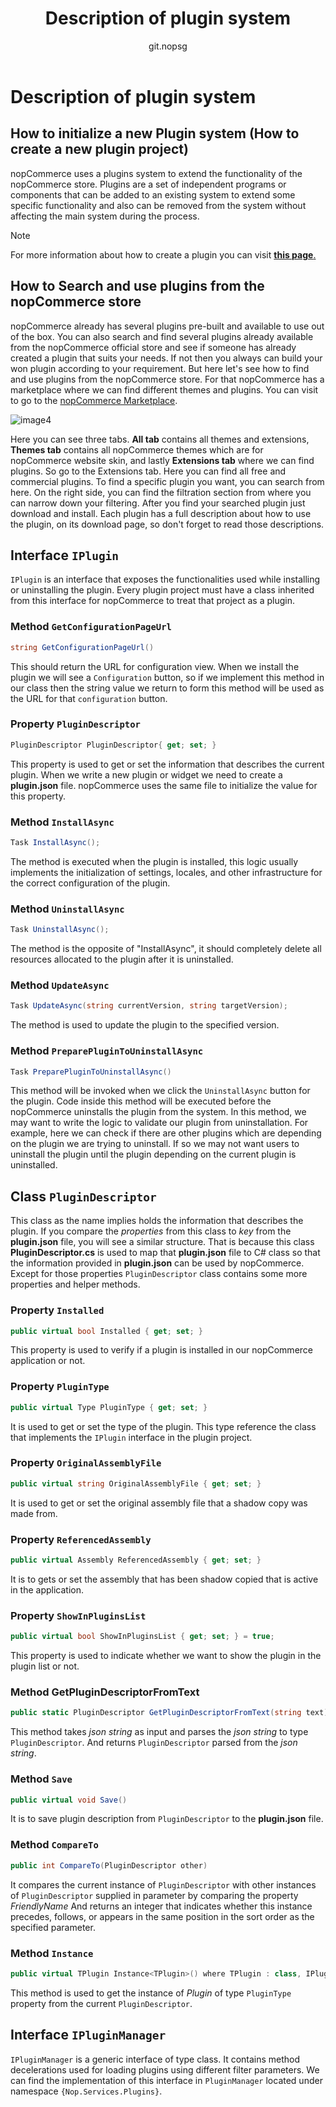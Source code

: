 ﻿---
title: Description of plugin system
uid: en/developer/tutorials/description-of-plugin-system
author: git.nopsg
contributors: git.nopsg, git.DmitriyKulagin
---

# Description of plugin system

## How to initialize a new Plugin system (How to create a new plugin project)

nopCommerce uses a plugins system to extend the functionality of the nopCommerce store. Plugins are a set of independent programs or components that can be added to an existing system to extend some specific functionality and also can be removed from the system without affecting the main system during the process.

> [!NOTE]
> For more information about how to create a plugin you can visit [**this page**.](xref:en/developer/plugins/index)

## How to Search and use plugins from the nopCommerce store

nopCommerce already has several plugins pre-built and available to use out of the box. You can also search and find several plugins already available from the nopCommerce official store and see if someone has already created a plugin that suits your needs. If not then you always can build your won plugin according to your requirement. But here let's see how to find and use plugins from the nopCommerce store. For that nopCommerce has a marketplace where we can find different themes and plugins. You can visit to go to the [nopCommerce Marketplace](https://www.nopcommerce.com/marketplace).

![image4](_static/description-of-plugin-system/image4.png)

Here you can see three tabs. **All tab** contains all themes and extensions, **Themes tab** contains all nopCommerce themes which are for nopCommerce website skin, and lastly **Extensions tab** where we can find plugins. So go to the Extensions tab. Here you can find all free and commercial plugins. To find a specific plugin you want, you can search from here. On the right side, you can find the filtration section from where you can narrow down your filtering. After you find your searched plugin just download and install. Each plugin has a full description about how to use the plugin, on its download page, so don't forget to read those descriptions.

## Interface `IPlugin`

`IPlugin` is an interface that exposes the functionalities used while installing or uninstalling the plugin. Every plugin project must have a class inherited from this interface for nopCommerce to treat that project as a plugin.

### Method `GetConfigurationPageUrl`

```cs
string GetConfigurationPageUrl()
```

This should return the URL for configuration view. When we install the plugin we will see a `Configuration` button, so if we implement this method in our class then the string value we return to form this method will be used as the URL for that `configuration` button.

### Property `PluginDescriptor`

```cs
PluginDescriptor PluginDescriptor{ get; set; }
```

This property is used to get or set the information that describes the current plugin. When we write a new plugin or widget we need to create a **plugin.json** file. nopCommerce uses the same file to initialize the value for this property.

### Method `InstallAsync`

```cs
Task InstallAsync();
```

The method is executed when the plugin is installed, this logic usually implements the initialization of settings, locales, and other infrastructure for the correct configuration of the plugin.

### Method `UninstallAsync`

```cs
Task UninstallAsync();
```

The method is the opposite of "InstallAsync", it should completely delete all resources allocated to the plugin after it is uninstalled.

### Method `UpdateAsync`

```cs
Task UpdateAsync(string currentVersion, string targetVersion);
```

The method is used to update the plugin to the specified version.

### Method `PreparePluginToUninstallAsync`

```cs
Task PreparePluginToUninstallAsync()
```

This method will be invoked when we click the `UninstallAsync` button for the plugin. Code inside this method will be executed before the nopCommerce uninstalls the plugin from the system. In this method, we may want to write the logic to validate our plugin from uninstallation. For example, here we can check if there are other plugins which are depending on the plugin we are trying to uninstall. If so we may not want users to uninstall the plugin until the plugin depending on the current plugin is uninstalled.

## Class `PluginDescriptor`

This class as the name implies holds the information that describes the plugin. If you compare the *properties* from this class to *key* from the **plugin.json** file, you will see a similar structure. That is because this class **PluginDescriptor.cs** is used to map that **plugin.json** file to C# class so that the information provided in **plugin.json** can be used by nopCommerce. Except for those properties `PluginDescriptor` class contains some more properties and helper methods.

### Property `Installed`

```cs
public virtual bool Installed { get; set; }
```

This property is used to verify if a plugin is installed in our nopCommerce application or not.

### Property `PluginType`

```cs
public virtual Type PluginType { get; set; }
```

It is used to get or set the type of the plugin. This type reference the class that implements the `IPlugin` interface in the plugin project.

### Property `OriginalAssemblyFile`

```cs
public virtual string OriginalAssemblyFile { get; set; }
```

It is used to get or set the original assembly file that a shadow copy was made from.

### Property `ReferencedAssembly`

```cs
public virtual Assembly ReferencedAssembly { get; set; }
```

It is to gets or set the assembly that has been shadow copied that is active in the application.

### Property `ShowInPluginsList`

```cs
public virtual bool ShowInPluginsList { get; set; } = true;
```

This property is used to indicate whether we want to show the plugin in the plugin list or not.

### Method GetPluginDescriptorFromText

```cs
public static PluginDescriptor GetPluginDescriptorFromText(string text)
```

This method takes *json string* as input and parses the *json string* to type `PluginDescriptor`. And returns `PluginDescriptor` parsed from the *json string*.

### Method `Save`

```cs
public virtual void Save()
```

It is to save plugin description from `PluginDescriptor` to the **plugin.json** file.

### Method `CompareTo`

```cs
public int CompareTo(PluginDescriptor other)
```

It compares the current instance of `PluginDescriptor` with other instances of `PluginDescriptor` supplied in parameter by comparing the property *FriendlyName* And returns an integer that indicates whether this instance precedes, follows, or appears in the same position in the sort order as the specified parameter.

### Method `Instance`

```cs
public virtual TPlugin Instance<TPlugin>() where TPlugin : class, IPlugin
```

This method is used to get the instance of *Plugin* of type `PluginType` property from the current `PluginDescriptor`.

## Interface `IPluginManager`

`IPluginManager` is a generic interface of type class. It contains method decelerations used for loading plugins using different filter parameters. We can find the implementation of this interface in `PluginManager` located under namespace `{Nop.Services.Plugins}`.

